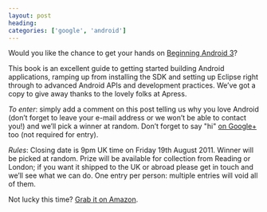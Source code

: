 ```yaml
---
layout: post
heading: 
categories: ['google', 'android']
---
```


Would you like the chance to get your hands on [Beginning Android 3](http://www.chris-alexander.co.uk/5240)?

This book is an excellent guide to getting started building Android applications, ramping up from installing the SDK and setting up Eclipse right through to advanced Android APIs and development practices. We’ve got a copy to give away thanks to the lovely folks at Apress.

*To enter*: simply add a comment on this post telling us why you love Android (don’t forget to leave your e-mail address or we won’t be able to contact you!) and we’ll pick a winner at random. Don’t forget to say "hi" [on Google+](https://plus.google.com/107164677276760163853) too (not required for entry).

*Rules*: Closing date is 9pm UK time on Friday 19th August 2011. Winner will be picked at random. Prize will be available for collection from Reading or London; if you want it shipped to the UK or abroad please get in touch and we’ll see what we can do. One entry per person: multiple entries will void all of them.

Not lucky this time? [Grab it on Amazon](http://www.amazon.co.uk/Beginning-Android-3-Mark-Murphy/dp/1430232978/ref=sr_1_1?ie=UTF8&qid=1313244015&sr=8-1).
